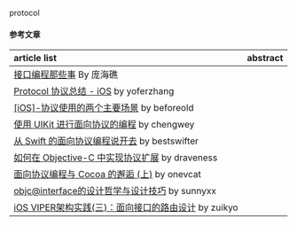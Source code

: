 protocol
#### 参考文章
article list | abstract
:-- | :--:
[接口编程那些事](http://www.olinone.com/?p=429) By 庞海礁 |
[Protocol 协议总结 - iOS](http://yoferzhang.com/post/20160813ProtocolSum/) by yoferzhang |
[[iOS]-协议使用的两个主要场景](https://github.com/beforeold/techblogs/blob/master/iOS/[iOS]-%E5%8D%8F%E8%AE%AE%E4%BD%BF%E7%94%A8%E7%9A%84%E4%B8%A4%E4%B8%AA%E4%B8%BB%E8%A6%81%E5%9C%BA%E6%99%AF.md) by beforeold |
[使用 UIKit 进行面向协议的编程](https://chengwey.com/shi-yong-uikit-jin-xing-mian-xiang-xie-yi-de-bian-cheng/) by chengwey |
[从 Swift 的面向协议编程说开去](https://bestswifter.com/pop/) by bestswifter |
[如何在 Objective-C 中实现协议扩展](https://draveness.me/protocol-extension) by draveness |
[面向协议编程与 Cocoa 的邂逅 (上)](https://onevcat.com/2016/11/pop-cocoa-1/) by onevcat |
[objc@interface的设计哲学与设计技巧](https://blog.sunnyxx.com/2014/04/13/objc_dig_interface/) by sunnyxx |
[iOS VIPER架构实践(三)：面向接口的路由设计](https://zuikyo.github.io/2017/09/27/iOS%20VIPER%E6%9E%B6%E6%9E%84%E5%AE%9E%E8%B7%B5(%E4%B8%89)%EF%BC%9A%E5%9F%BA%E4%BA%8E%E6%8E%A5%E5%8F%A3%E7%9A%84%E8%B7%AF%E7%94%B1%E8%AE%BE%E8%AE%A1/) by zuikyo |
